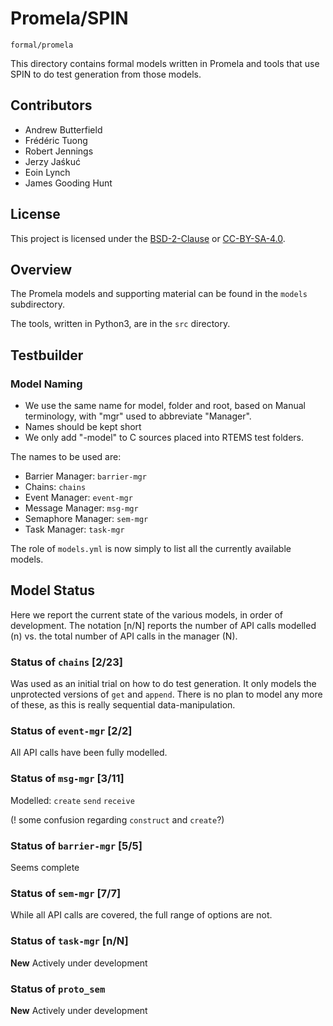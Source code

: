 # Promela/SPIN

`formal/promela`

This directory contains formal models written in Promela and tools that use SPIN to do test generation from those models.

## Contributors

* Andrew Butterfield
* Frédéric Tuong
* Robert Jennings
* Jerzy Jaśkuć
* Eoin Lynch
* James Gooding Hunt

## License

This project is licensed under the
[BSD-2-Clause](https://spdx.org/licenses/BSD-2-Clause.html) or
[CC-BY-SA-4.0](https://spdx.org/licenses/CC-BY-SA-4.0.html).

## Overview

The  Promela models and supporting material can be found in the `models` subdirectory.

The tools, written in Python3, are in the `src` directory.

## Testbuilder

### Model Naming

 * We use the same name for model, folder and root,
   based on Manual terminology, with "mgr" used to abbreviate "Manager". 
 * Names should be kept short
 * We only add "-model" to C sources placed into RTEMS test folders.
 
The names to be used are:

 * Barrier Manager: `barrier-mgr`
 * Chains: `chains`
 * Event Manager: `event-mgr`
 * Message Manager: `msg-mgr`
 * Semaphore Manager: `sem-mgr`
 * Task Manager: `task-mgr`

The role of `models.yml` is now simply to list all the currently available models.

## Model Status

Here we report the current state of the various models,
in order of development. 
The notation [n/N] reports the number of API calls modelled (n) vs. 
the total number of API calls in the manager (N).

### Status of `chains` [2/23]

Was used as an initial trial on how to do test generation.
It only models the unprotected versions of `get` and `append`.
There is no plan to model any more of these, 
as this is really sequential data-manipulation.

### Status of `event-mgr` [2/2]

All API calls have been fully modelled.

### Status of `msg-mgr` [3/11]

Modelled:  `create` `send` `receive`

(! some confusion regarding `construct` and `create`?)

### Status of `barrier-mgr` [5/5]

Seems complete

### Status of `sem-mgr` [7/7]

While all API calls are covered, the full range of options are not.

### Status of `task-mgr` [n/N]

**New** Actively under development

### Status of `proto_sem`

**New** Actively under development



